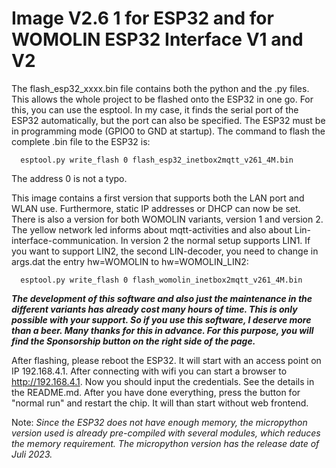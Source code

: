 # Image V2.6 1 for ESP32 and for WOMOLIN ESP32 Interface V1 and V2

The flash_esp32_xxxx.bin file contains both the python and the .py files. This allows the whole project to be flashed onto the ESP32 in one go. For this, you can use the esptool. In my case, it finds the serial port of the ESP32 automatically, but the port can also be specified. The ESP32 must be in programming mode (GPIO0 to GND at startup). The command to flash the complete .bin file to the ESP32 is:

      esptool.py write_flash 0 flash_esp32_inetbox2mqtt_v261_4M.bin

The address 0 is not a typo.

This image contains a first version that supports both the LAN port and WLAN use. Furthermore, static IP addresses or DHCP can now be set. There is also a version for both WOMOLIN variants, version 1 and version 2. The yellow network led informs about mqtt-activities and also about Lin-interface-communication. In version 2 the normal setup supports LIN1. If you want to support LIN2, the second LIN-decoder, you need to change in args.dat the entry hw=WOMOLIN to hw=WOMOLIN_LIN2:

      esptool.py write_flash 0 flash_womolin_inetbox2mqtt_v261_4M.bin


***The development of this software and also just the maintenance in the different variants has already cost many hours of time. This is only possible with your support. So if you use this software, I deserve more than a beer. Many thanks for this in advance. For this purpose, you will find the Sponsorship button on the right side of the page.***

After flashing, please reboot the ESP32. It will start with an access point on IP 192.168.4.1. After connecting with wifi you can start a browser to http://192.168.4.1. Now you should input the credentials.
See the details in the README.md. After you have done everything, press the button for "normal run" and restart the chip. It will than start without web frontend. 

Note: *Since the ESP32 does not have enough memory, the micropython version used is already pre-compiled with several modules, which reduces the memory requirement. The micropython version has the release date of Juli 2023.*

